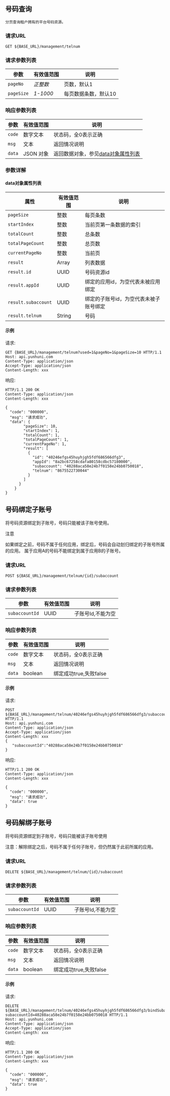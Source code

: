 
## 号码查询
    分页查询租户拥有的平台号码资源。

### 请求URL

```
GET ${BASE_URL}/management/telnum
```

### 请求参数列表

| 参数                   | 有效值范围               | 说明                                       |
| ---------------------- | ------------------------ | ---------------------------------------- |
| `pageNo`              | *正整数*                   |页数，默认1|
| `pageSize`            | *1-1000*                   |每页数据条数，默认10|


### 响应参数列表

| 参数     | 有效值范围   | 说明                            |
| ------ | ------- | ----------------------------- |
| `code` | 数字文本    | 状态码，全0表示正确                    |
| `msg`  | 文本        | 返回情况说明                        |
| `data` | JSON 对象   | 返回数据对象，参见[data对象属性列表](#data对象属性列表)|

### 参数详解

#### data对象属性列表

| 属性       | 有效值范围        | 说明       |
| -------- | ------------ | -------- |
| `pageSize` | 整数 | 每页条数 |
| `startIndex` | 整数 | 当前页第一条数据的索引 |
| `totalCount` | 整数 | 总条数 |
| `totalPageCount` | 整数 | 总页数 |
| `currentPageNo` | 整数 | 当前页 |
| `result` | Array | 列表数据 |
| `result.id` | UUID | 号码资源id |
| `result.appId` | UUID | 绑定的应用id，为空代表未被应用绑定 |
| `result.subaccount` | UUID | 绑定的子账号id，为空代表未被子账号绑定 |
| `result.telnum` | String | 号码 |



#### 示例

请求:
```http
GET {BASE_URL}/management/telnum?used=1&pageNo=1&pageSize=10 HTTP/1.1
Host: api.yunhuni.com
Content-Type: application/json
Accept-Type: application/json
Content-Length: xxx
```

响应:
```http
HTTP/1.1 200 OK
Content-Type: application/json
Content-Length: xxx

{
  "code": "000000",
  "msg": "请求成功",
  "data": {
        "pageSize": 10,
        "startIndex": 1,
        "totalCount": 1,
        "totalPageCount": 1,
        "currentPageNo": 1,
        "result": [
          {
            "id": "40246efgs45huyhjgh5fdf686566dfg3",
            "appId": "8a2bc67258cdafa80158cdbc57180000",
            "subaccount": "40288aca58e24b7f0158e24bb0750018",
            "telnum": "8675522730044"
          }
        ]
      }
    }
}
```


## 号码绑定子账号
将号码资源绑定到子账号，号码只能被该子账号使用。

注意

  如果绑定之前，号码不属于任何应用，绑定后，号码会自动划归绑定的子账号所属的应用。
  属于应用A的号码不能绑定到属于应用B的子账号。


### 请求URL

```
POST ${BASE_URL}/management/telnum/{id}/subaccount
```

### 请求参数列表

| 参数                   | 有效值范围               | 说明                                       |
| ---------------------- | ------------------------ | ---------------------------------------- |
| `subaccountId`         | UUID                    |子账号Id,不能为空|


### 响应参数列表

| 参数     | 有效值范围   | 说明                            |
| ------ | ------- | ----------------------------- |
| `code` | 数字文本    | 状态码，全0表示正确                    |
| `msg`  | 文本        | 返回情况说明                        |
| `data` | boolean   | 绑定成功true,失败false|


#### 示例

请求:
```http
POST ${BASE_URL}/management/telnum/40246efgs45huyhjgh5fdf686566dfg3/subaccount HTTP/1.1
Host: api.yunhuni.com
Content-Type: application/json
Accept-Type: application/json
Content-Length: xxx
{
   "subaccountId":"40288aca58e24b7f0158e24bb0750018"
}
```

响应:
```http
HTTP/1.1 200 OK
Content-Type: application/json
Content-Length: xxx

{
  "code": "000000",
  "msg": "请求成功",
  "data": true
}
```

## 号码解绑子账号
将号码资源绑定到子账号，号码只能被该子账号使用

注意：解除绑定之后，号码不属于任何子账号，但仍然属于此前所属的应用。

### 请求URL

```
DELETE ${BASE_URL}/management/telnum/{id}/subaccount
```

### 请求参数列表

| 参数                   | 有效值范围               | 说明                                       |
| ---------------------- | ------------------------ | ---------------------------------------- |
| `subaccountId`         | UUID                    |子账号Id,不能为空|


### 响应参数列表

| 参数     | 有效值范围   | 说明                            |
| ------ | ------- | ----------------------------- |
| `code` | 数字文本    | 状态码，全0表示正确                    |
| `msg`  | 文本        | 返回情况说明                        |
| `data` | boolean   | 绑定成功true,失败false|


#### 示例

请求:
```http
DELETE ${BASE_URL}/management/telnum/40246efgs45huyhjgh5fdf686566dfg3/bindSubaccount?subaccountId=40288aca58e24b7f0158e24bb0750018 HTTP/1.1
Host: api.yunhuni.com
Content-Type: application/json
Accept-Type: application/json
Content-Length: xxx
```

响应:
```http
HTTP/1.1 200 OK
Content-Type: application/json
Content-Length: xxx

{
  "code": "000000",
  "msg": "请求成功",
  "data": true
}
```
